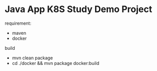 # Java App K8S Study Demo Project

requirement:
- maven
- docker


build 
- mvn clean package
- cd ./docker && mvn package docker:build

